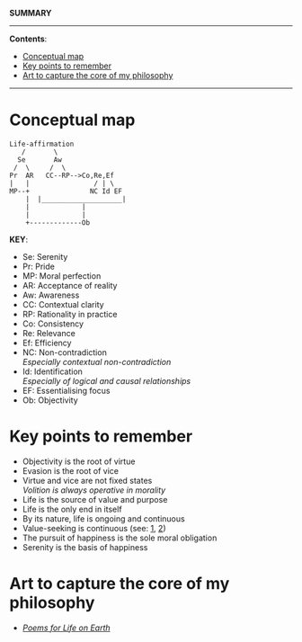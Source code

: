 **SUMMARY**

---

**Contents**:

- [Conceptual map](#conceptual-map)
- [Key points to remember](#key-points-to-remember)
- [Art to capture the core of my philosophy](#art-to-capture-the-core-of-my-philosophy)

---

# Conceptual map

```
Life-affirmation
   /       \
  Se       Aw
 /  \     /  \
Pr  AR   CC--RP-->Co,Re,Ef
|   |                / | \
MP--+               NC Id EF
    |  |____________________|
    |             |
    |             |
    +-------------Ob
```

**KEY**:

- Se: Serenity
- Pr: Pride
- MP: Moral perfection
- AR: Acceptance of reality
- Aw: Awareness
- CC: Contextual clarity
- RP: Rationality in practice
- Co: Consistency
- Re: Relevance
- Ef: Efficiency
- NC: Non-contradiction <br> _Especially contextual non-contradiction_
- Id: Identification <br> _Especially of logical and causal relationships_
- EF: Essentialising focus
- Ob: Objectivity

# Key points to remember
- Objectivity is the root of virtue
- Evasion is the root of vice
- Virtue and vice are not fixed states <br> _Volition is always operative in morality_
- Life is the source of value and purpose
- Life is the only end in itself
- By its nature, life is ongoing and continuous
- Value-seeking is continuous (see: [1](https://pranigopu.github.io/philosophy/ethics/nature-of-value.html#values-seeking-is-continuous), [2](https://pranigopu.github.io/philosophy/epistemology/rationality-in-practice.html#principle-of-value-seeking))
- The pursuit of happiness is the sole moral obligation
- Serenity is the basis of happiness

# Art to capture the core of my philosophy
- [_Poems for Life on Earth_](https://pranigopu.github.io/art/poetry/poems-for-life-on-earth.html)